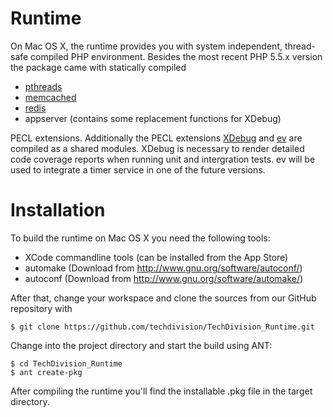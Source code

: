 # Runtime

On Mac OS X, the runtime provides you with system independent, thread-safe compiled PHP environment. 
Besides the most recent PHP 5.5.x version the package came with statically compiled

* [pthreads](http://pecl.php.net/package/pthreads) 
* [memcached](http://pecl.php.net/package/memcached)
* [redis](http://pecl.php.net/package/redis)
* appserver (contains some replacement functions for XDebug)

PECL extensions. Additionally the PECL extensions [XDebug](http://pecl.php.net/package/xdebug) and [ev](http://pecl.php.net/package/ev) are compiled as a shared modules. XDebug is necessary to
render detailed code coverage reports when running unit and intergration tests. ev will be used to
integrate a timer service in one of the future versions.

# Installation

To build the runtime on Mac OS X you need the following tools:

* XCode commandline tools (can be installed from the App Store)
* automake (Download from http://www.gnu.org/software/autoconf/)
* autoconf (Download from http://www.gnu.org/software/automake/)

After that, change your workspace and clone the sources from our GitHub repository with
	
```
$ git clone https://github.com/techdivision/TechDivision_Runtime.git
```

Change into the project directory and start the build using ANT:

	
```
$ cd TechDivision_Runtime
$ ant create-pkg
```

After compiling the runtime you'll find the installable .pkg file in the target directory.
